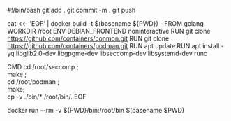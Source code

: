 #!/bin/bash
git add .
git commit -m .
git push

cat <<- 'EOF' | docker build -t $(basename ${PWD}) -
FROM     golang
WORKDIR  /root
ENV      DEBIAN_FRONTEND noninteractive
RUN      git clone https://github.com/containers/conmon.git
RUN      git clone https://github.com/containers/podman.git
RUN      apt update
RUN      apt install -yq libglib2.0-dev libgpgme-dev libseccomp-dev libsystemd-dev runc

CMD     cd /root/seccomp ; \
        make ; \
        cd /root/podman ; \
        make; \
        cp -v ./bin/* /root/bin/.
EOF

docker run --rm -v ${PWD}/bin:/root/bin $(basename $PWD)